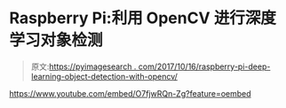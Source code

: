 # Raspberry Pi:利用 OpenCV 进行深度学习对象检测

> 原文:[https://pyimagesearch . com/2017/10/16/raspberry-pi-deep-learning-object-detection-with-opencv/](https://pyimagesearch.com/2017/10/16/raspberry-pi-deep-learning-object-detection-with-opencv/)

<https://www.youtube.com/embed/O7fjwRQn-Zg?feature=oembed>